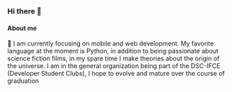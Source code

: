### Hi there 👋

#### About me
🔭 I am currently focusing on mobile and web development. My favorite language at the moment is Python, in addition to being passionate about science fiction films, in my spare time I make theories about the origin of the universe. I am in the general organization being part of the DSC-IFCE (Developer Student Clubs), I hope to evolve and mature over the course of graduation




<!--
**pvictor1206/pvictor1206** is a ✨ _special_ ✨ repository because its `README.md` (this file) appears on your GitHub profile.

Here are some ideas to get you started:

- 🔭 I’m currently working on ...
- 🌱 I’m currently learning ...
- 👯 I’m looking to collaborate on ...
- 🤔 I’m looking for help with ...
- 💬 Ask me about ...
- 📫 How to reach me: ...
- 😄 Pronouns: ...
- ⚡ Fun fact: ...
-->
